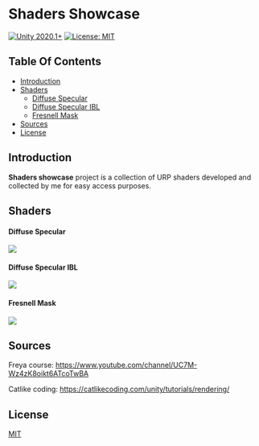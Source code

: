 # Shaders Showcase
[![Unity 2020.1+](https://img.shields.io/badge/unity-2020.1%2B-blue.svg)](https://unity3d.com/get-unity/download) [![License: MIT](https://img.shields.io/badge/License-MIT-yellow.svg)](https://opensource.org/licenses/MIT)

## Table Of Contents

- [Introduction](#introduction)
- [Shaders](#shaders)
  - [Diffuse Specular](#diffuse-specular)
  - [Diffuse Specular IBL](#diffuse-specular-IBL)
  - [Fresnell Mask](#fresnell-mask)
- [Sources](#sources)
- [License](#license)

## Introduction <a name="introduction"></a>

**Shaders showcase** project is a collection of URP shaders developed and collected by me for easy access purposes.

## Shaders <a name="shaders"></a>

#### Diffuse Specular <a name="diffuse-specular"></a>
<img src="https://i.imgur.com/2jkjA6d.png">

#### Diffuse Specular IBL <a name="diffuse-specular-IBL"></a>
<img src="https://i.imgur.com/CfhlRGX.png">

#### Fresnell Mask <a name="fresnell-mask"></a>
<img src="https://imgur.com/8hmKiuZ.png">
 
## Sources <a name="sources"></a>
Freya course: https://www.youtube.com/channel/UC7M-Wz4zK8oikt6ATcoTwBA

Catlike coding: https://catlikecoding.com/unity/tutorials/rendering/

## License <a name="license"></a>
 
[MIT](https://opensource.org/licenses/MIT)
